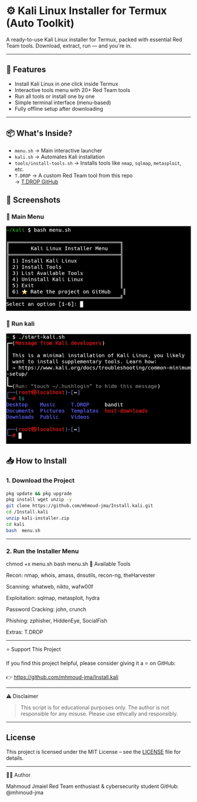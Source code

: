 # ⚙️ Kali Linux Installer for Termux (Auto Toolkit)

A ready-to-use Kali Linux installer for Termux, packed with essential Red Team tools. Download, extract, run — and you're in.

---

## 🚀 Features

- Install Kali Linux in one click inside Termux
- Interactive tools menu with 20+ Red Team tools
- Run all tools or install one by one
- Simple terminal interface (menu-based)
- Fully offline setup after downloading

---

## 📦 What's Inside?

- `menu.sh` → Main interactive launcher
- `kali.sh` → Automates Kali installation
- `tools/install-tools.sh` → Installs tools like `nmap`, `sqlmap`, `metasploit`, etc.
- `T.DROP` → A custom Red Team tool from this repo  
  → [T.DROP GitHub](https://github.com/mhmoud-jma/T.DROP)
## 📸 Screenshots

### 🔹 Main Menu
![Main Menu](https://github.com/mhmoud-jma/Install.kali/blob/main/Termux%201.jpg)

### 🔹 Run kali
![Run kali](https://github.com/mhmoud-jma/Install.kali/blob/main/Termux%202.jpg)

## 📥 How to Install

### 1. Download the Project

```bash
pkg update && pkg upgrade
pkg install wget unzip -y
git clone https://github.com/mhmoud-jma/Install.kali.git
cd /Install.kali
unzip kali-installer.zip
cd kali
bash  menu.sh

```
---
### 2. Run the Installer Menu

chmod +x menu.sh
bash menu.sh
🧰 Available Tools

Recon: nmap, whois, amass, dnsutils, recon-ng, theHarvester

Scanning: whatweb, nikto, wafw00f

Exploitation: sqlmap, metasploit, hydra

Password Cracking: john, crunch

Phishing: zphisher, HiddenEye, SocialFish

Extras: T.DROP



---

⭐ Support This Project

If you find this project helpful, please consider giving it a ⭐ on GitHub:

👉 https://github.com/mhmoud-jma/Install.kali


---

⚠️ Disclaimer

> This script is for educational purposes only. The author is not responsible for any misuse.
Please use ethically and responsibly.



---
## License
This project is licensed under the MIT License – see the [LICENSE](LICENSE) file for details.

---

👨‍💻 Author

Mahmoud Jmaiel
Red Team enthusiast & cybersecurity student
GitHub: @mhmoud-jma
